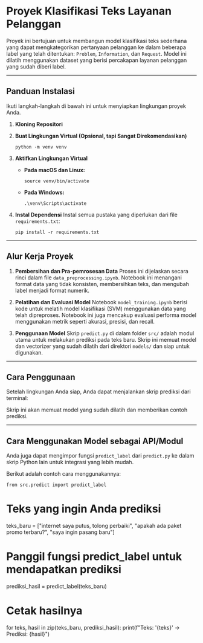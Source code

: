 # Proyek Klasifikasi Teks Layanan Pelanggan

Proyek ini bertujuan untuk membangun model klasifikasi teks sederhana yang dapat mengkategorikan pertanyaan pelanggan ke dalam beberapa label yang telah ditentukan: `Problem`, `Information`, dan `Request`. Model ini dilatih menggunakan dataset yang berisi percakapan layanan pelanggan yang sudah diberi label.

---

## Panduan Instalasi

Ikuti langkah-langkah di bawah ini untuk menyiapkan lingkungan proyek Anda.

1.  **Kloning Repositori**


2.  **Buat Lingkungan Virtual (Opsional, tapi Sangat Direkomendasikan)**
    ```
    python -m venv venv
    ```

3.  **Aktifkan Lingkungan Virtual**
    * **Pada macOS dan Linux:**
        ```
        source venv/bin/activate
        ```
    * **Pada Windows:**
        ```
        .\venv\Scripts\activate
        ```

4.  **Instal Dependensi**
    Instal semua pustaka yang diperlukan dari file `requirements.txt`:
    ```
    pip install -r requirements.txt
    ```

---

## Alur Kerja Proyek

1.  **Pembersihan dan Pra-pemrosesan Data**
    Proses ini dijelaskan secara rinci dalam file `data_preprocessing.ipynb`. Notebook ini menangani format data yang tidak konsisten, membersihkan teks, dan mengubah label menjadi format numerik.

2.  **Pelatihan dan Evaluasi Model**
    Notebook `model_training.ipynb` berisi kode untuk melatih model klasifikasi (SVM) menggunakan data yang telah dipreproses. Notebook ini juga mencakup evaluasi performa model menggunakan metrik seperti akurasi, presisi, dan recall.

3.  **Penggunaan Model**
    Skrip `predict.py` di dalam folder `src/` adalah modul utama untuk melakukan prediksi pada teks baru. Skrip ini memuat model dan vectorizer yang sudah dilatih dari direktori `models/` dan siap untuk digunakan.

---

## Cara Penggunaan

Setelah lingkungan Anda siap, Anda dapat menjalankan skrip prediksi dari terminal:

Skrip ini akan memuat model yang sudah dilatih dan memberikan contoh prediksi.

---

## Cara Menggunakan Model sebagai API/Modul

Anda juga dapat mengimpor fungsi `predict_label` dari `predict.py` ke dalam skrip Python lain untuk integrasi yang lebih mudah.

Berikut adalah contoh cara menggunakannya:

`from src.predict import predict_label`

# Teks yang ingin Anda prediksi
teks_baru = ["internet saya putus, tolong perbaiki", "apakah ada paket promo terbaru?", "saya ingin pasang baru"]

# Panggil fungsi predict_label untuk mendapatkan prediksi
prediksi_hasil = predict_label(teks_baru)

# Cetak hasilnya
for teks, hasil in zip(teks_baru, prediksi_hasil):
    print(f"Teks: '{teks}' -> Prediksi: {hasil}")

